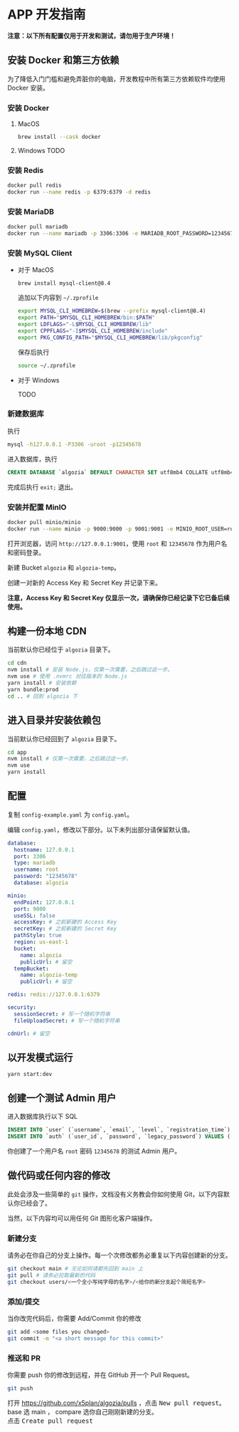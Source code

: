 # APP 开发指南

**注意：以下所有配置仅用于开发和测试，请勿用于生产环境！**

## 安装 Docker 和第三方依赖

为了降低入门门槛和避免弄脏你的电脑，开发教程中所有第三方依赖软件均使用 Docker 安装。

### 安装 Docker

1. MacOS

   ```sh
   brew install --cask docker
   ```

2. Windows
   TODO

### 安装 Redis

```sh
docker pull redis
docker run --name redis -p 6379:6379 -d redis
```

### 安装 MariaDB

```sh
docker pull mariadb
docker run --name mariadb -p 3306:3306 -e MARIADB_ROOT_PASSWORD=12345678 -d mariadb
```

### 安装 MySQL Client

- 对于 MacOS

  ```
  brew install mysql-client@8.4
  ```

  追加以下内容到 `~/.zprofile`

  ```sh
  export MYSQL_CLI_HOMEBREW=$(brew --prefix mysql-client@8.4)
  export PATH="$MYSQL_CLI_HOMEBREW/bin:$PATH"
  export LDFLAGS="-L$MYSQL_CLI_HOMEBREW/lib"
  export CPPFLAGS="-I$MYSQL_CLI_HOMEBREW/include"
  export PKG_CONFIG_PATH="$MYSQL_CLI_HOMEBREW/lib/pkgconfig"
  ```

  保存后执行

  ```sh
  source ~/.zprofile
  ```

- 对于 Windows

  TODO

### 新建数据库

执行

```sh
mysql -h127.0.0.1 -P3306 -uroot -p12345678
```

进入数据库，执行

```sql
CREATE DATABASE `algozia` DEFAULT CHARACTER SET utf8mb4 COLLATE utf8mb4_unicode_ci;
```

完成后执行 `exit;` 退出。

### 安装并配置 MinIO

```sh
docker pull minio/minio
docker run --name minio -p 9000:9000 -p 9001:9001 -e MINIO_ROOT_USER=root -e MINIO_ROOT_PASSWORD=12345678 -d minio/minio server /data --console-address ":9001"
```

打开浏览器，访问 `http://127.0.0.1:9001`，使用 `root` 和 `12345678` 作为用户名和密码登录。

新建 Bucket `algozia` 和 `algozia-temp`。

创建一对新的 Access Key 和 Secret Key 并记录下来。

**注意，Access Key 和 Secret Key 仅显示一次，请确保你已经记录下它已备后续使用。**

## 构建一份本地 CDN

当前默认你已经位于 `algozia` 目录下。

```sh
cd cdn
nvm install # 安装 Node.js，仅第一次需要，之后跳过这一步。
nvm use # 使用 .nvmrc 对应版本的 Node.js
yarn install # 安装依赖
yarn bundle:prod
cd .. # 回到 algozia 下
```

## 进入目录并安装依赖包

当前默认你已经回到了 `algozia` 目录下。

```sh
cd app
nvm install # 仅第一次需要，之后跳过这一步。
nvm use
yarn install
```

## 配置

复制 `config-example.yaml` 为 `config.yaml`。

编辑 `config.yaml`，修改以下部分。以下未列出部分请保留默认值。

```yaml
database:
  hostname: 127.0.0.1
  port: 3306
  type: mariadb
  username: root
  password: "12345678"
  database: algozia

minio:
  endPoint: 127.0.0.1
  port: 9000
  useSSL: false
  accessKey: # 之前新建的 Access Key
  secretKey: # 之前新建的 Secret Key
  pathStyle: true
  region: us-east-1
  bucket:
    name: algozia
    publicUrl: # 留空
  tempBucket:
    name: algozia-temp
    publicUrl: # 留空

redis: redis://127.0.0.1:6379

security:
  sessionSecret: # 写一个随机字符串
  fileUploadSecret: # 写一个随机字符串

cdnUrl: # 留空
```

## 以开发模式运行

```
yarn start:dev
```

## 创建一个测试 Admin 用户

进入数据库执行以下 SQL

```sql
INSERT INTO `user` (`username`, `email`, `level`, `registration_time`) VALUES ('root', 'root@mail.test', '100', '2024-01-01 00:00:00')
INSERT INTO `auth` (`user_id`, `password`, `legacy_password`) VALUES ('2', '', 'c0d4cb00c32ca7fa00f2ddba49f1b512')
```

你创建了一个用户名 `root` 密码 `12345678` 的测试 Admin 用户。

## 做代码或任何内容的修改

此处会涉及一些简单的 `git` 操作，文档没有义务教会你如何使用 Git，以下内容默认你已经会了。

当然，以下内容均可以用任何 Git 图形化客户端操作。

### 新建分支

请务必在你自己的分支上操作。每一个次修改都务必重复以下内容创建新的分支。

```sh
git checkout main # 无论如何请都先回到 main 上
git pull # 请务必拉取最新的代码
git checkout users/<一个全小写纯字母的名字>/<给你的新分支起个简短名字>
```

### 添加/提交

当你改完代码后，你需要 Add/Commit 你的修改

```sh
git add <some files you changed>
git commit -m "<a short message for this commit>"
```

### 推送和 PR

你需要 push 你的修改到远程，并在 GitHub 开一个 Pull Request。

```sh
git push
```

打开 <https://github.com/x5plan/algozia/pulls> ，点击 <kbd>New pull request</kbd>。  
base 选 main ， compare 选你自己刚刚新建的分支。  
点击 <kbd>Create pull request</kbd>
